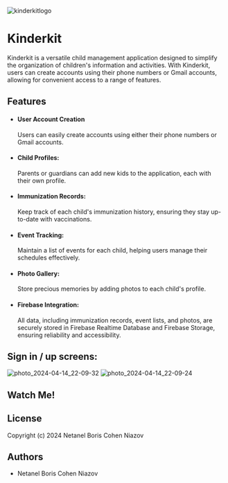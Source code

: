 
![kinderkitlogo](https://github.com/NetanelBCN/KinderKit/assets/134021385/22528331-0e23-453c-8808-99481bc3544f)


# Kinderkit 

Kinderkit is a versatile child management application designed to simplify the organization of children's information and activities. With Kinderkit, users can create accounts using their phone numbers or Gmail accounts, allowing for convenient access to a range of features.


## Features

- #### User Account Creation
  Users can easily create accounts using either their    phone numbers or Gmail accounts.


- #### Child Profiles:
  Parents or guardians can add new kids to the application, each with their own profile.
- #### Immunization Records:
  Keep track of each child's immunization history, ensuring they stay up-to-date with vaccinations.

- #### Event Tracking:
  Maintain a list of events for each child, helping users manage their schedules effectively.

- #### Photo Gallery:
  Store precious memories by adding photos to each child's profile.

- #### Firebase Integration:
  All data, including immunization records, event lists, and photos, are securely stored in Firebase Realtime Database and Firebase Storage, ensuring reliability and accessibility.



## Sign in / up screens:

![photo_2024-04-14_22-09-32](https://github.com/NetanelBCN/KinderKit/assets/134021385/8dc84a79-eb31-4ee3-aa80-513dbc3c691f)  ![photo_2024-04-14_22-09-24](https://github.com/NetanelBCN/KinderKit/assets/134021385/975faa5d-3194-48cf-bf56-f4b30b1a1d2e)


## Watch Me!

## License

Copyright (c) 2024 Netanel Boris Cohen Niazov 


## Authors

- Netanel Boris Cohen Niazov 

